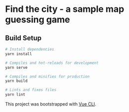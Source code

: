 # Find the city - a sample map guessing game

## Build Setup

``` bash
# Install dependencies
yarn install

# Compiles and hot-reloads for development
yarn serve

# Compiles and minifies for production
yarn build

# Lints and fixes files
yarn lint
```

This project was bootstrapped with [Vue CLI](https://cli.vuejs.org/).

